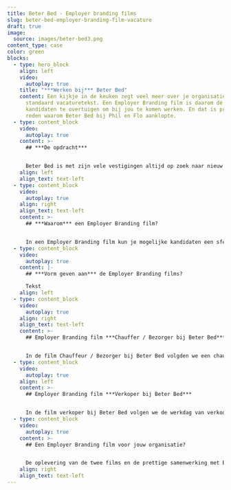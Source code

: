 ```yaml
---
title: Beter Bed - Employer branding films
slug: beter-bed-employer-branding-film-vacature
draft: true
image:
  source: images/beter-bed3.png
content_type: case
color: green
blocks:
  - type: hero_block
    align: left
    video:
      autoplay: true
    title: "***Werken bij*** Beter Bed"
    content: Een kijkje in de keuken zegt veel meer over je organisatie dan een
      standaard vacaturetekst. Een Employer Branding film is daarom dé manier om
      kandidaten te overtuigen om bij jou te komen werken. En dat is precies de
      reden waarom Beter Bed bij Phil en Flo aanklopte.
  - type: content_block
    video:
      autoplay: true
    content: >-
      ## ***De opdracht***


      Beter Bed is met zijn vele vestigingen altijd op zoek naar nieuw talent. Om de vacatures snel in te vullen, is Phil & Flo gevraagd om mee te denken over de inzet van video hierbij. Met een Employer Branding film krijgt Beter Bed de middelen om de doelgroep te bereiken op een onderscheidende manier.
    align: left
    align_text: text-left
  - type: content_block
    video:
      autoplay: true
    align: right
    align_text: text-left
    content: >-
      ## ***Waarom*** een Employer Branding film?


      In een Employer Branding film kun je mogelijke kandidaten een sfeervolle blik geven over de organisatie. Het werkt goed om dagelijkse werkzaamheden te laten zien, maar ook alle leuke dingen tijdens werk, in de pauze of na het werk, zoals een gezellige borrel of sporten, en welke doorgroeimogelijkheden er zijn binnen het bedrijf. Met de juiste mix van beelden van de werkvloer, interviews die we houden met huidige werknemers en passende achtergrondmuziek, enthousiasmeer en motiveer je kandidaten om te solliciteren.
  - type: content_block
    video:
      autoplay: true
    content: |-
      ## ***Vorm geven aan*** de Employer Branding films?

      Tekst
    align: left
  - type: content_block
    video:
      autoplay: true
    align: right
    align_text: text-left
    content: >-
      ## Employer Branding film ***Chauffer / Bezorger bij Beter Bed***


      In de film Chauffeur / Bezorger bij Beter Bed volgden we een chauffeur tijdens een werkdag. De werkzaamheden komen in beeld, maar ook de chauffeur en bijrijder komen aan het woord. De kijker, de ideale kandidaat, moet zich kunnen herkennen in de werknemers in de video. Belangrijk was om goed naar voren te laten komen wat voor profiel de geschikte kandidaat heeft: service- en klantgericht, een aanpakker, samenwerker en iemand met eigenaarschap. Tobias en Jeffrey vertellen je alles over hun baan bij Beter Bed!
  - type: content_block
    video:
      autoplay: true
    align: left
    content: >-
      ## Employer Branding film ***Verkoper bij Beter Bed***


      In de film verkoper bij Beter Bed volgen we de werkdag van verkoopster Amanda, filiaalhouder Dave en slaapadviseur Roshan. Zij vertellen je over dagelijkse werkzaamheden, uitdagingen tijdens het werk, wat het zo leuk maakt, de kansen en (doorgroei)mogelijkheden. Maar niet alleen de medewerkers komen in beeld, ook de sfeer die er hangt is belangrijk om een goed beeld te geven van het werk als Verkoper bij Beter Bed.
  - type: content_block
    video:
      autoplay: true
    content: >-
      ## Een Employer Branding film voor jouw organisatie?


      De oplevering van de twee films en de prettige samenwerking met Beter Bed, vierden we met taart! Ben jij benieuwd hoe een Employer Branding film jouw organisatie kan helpen aan nieuw talent? Maak gebruik van ons gratis, vrijblijvend adviesgesprek. Onze experts denken graag met je mee!
    align: right
    align_text: text-left
---
```

